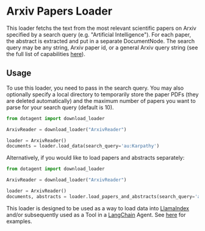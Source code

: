 # Arxiv Papers Loader

This loader fetchs the text from the most relevant scientific papers on Arxiv specified by a search query (e.g. "Artificial Intelligence"). For each paper, the abstract is extracted and put in a separate DocumentNode. The search query may be any string, Arxiv paper id, or a general Arxiv query string (see the full list of capabilities [here](https://info.arxiv.org/help/api/user-manual.html#query_details)).

## Usage

To use this loader, you need to pass in the search query. You may also optionally specify a local directory to temporarily store the paper PDFs (they are deleted automatically) and the maximum number of papers you want to parse for your search query (default is 10).

```python
from dotagent import download_loader

ArxivReader = download_loader("ArxivReader")

loader = ArxivReader()
documents = loader.load_data(search_query='au:Karpathy')
```

Alternatively, if you would like to load papers and abstracts separately:

```python
from dotagent import download_loader

ArxivReader = download_loader("ArxivReader")

loader = ArxivReader()
documents, abstracts = loader.load_papers_and_abstracts(search_query='au:Karpathy')
```

This loader is designed to be used as a way to load data into [LlamaIndex](https://github.com/jerryjliu/gpt_index/tree/main/gpt_index) and/or subsequently used as a Tool in a [LangChain](https://github.com/hwchase17/langchain) Agent. See [here](https://github.com/emptycrown/llama-hub/tree/main) for examples.
